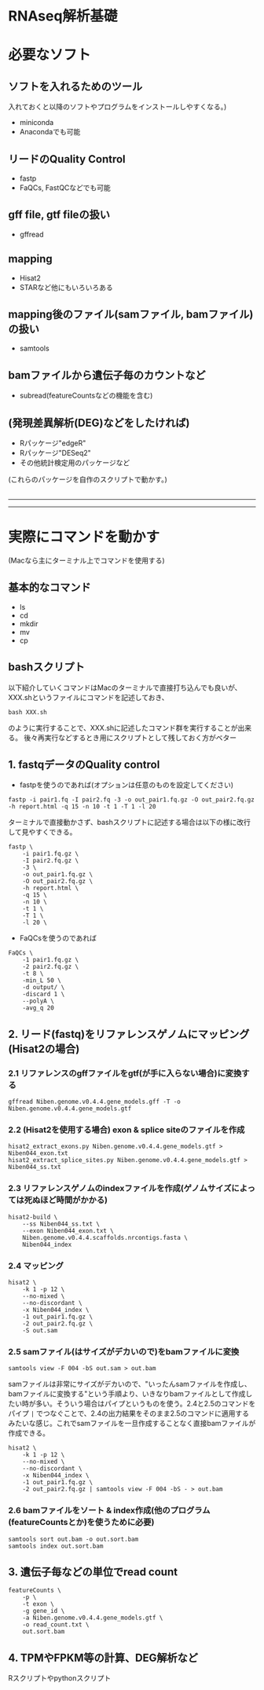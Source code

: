 # RNAseq解析基礎

# 必要なソフト
## ソフトを入れるためのツール
入れておくと以降のソフトやプログラムをインストールしやすくなる。)
* miniconda
* Anacondaでも可能

## リードのQuality Control
* fastp 
* FaQCs, FastQCなどでも可能

## gff file, gtf  fileの扱い
* gffread

## mapping
* Hisat2
* STARなど他にもいろいろある

## mapping後のファイル(samファイル, bamファイル)の扱い
* samtools

## bamファイルから遺伝子毎のカウントなど
* subread(featureCountsなどの機能を含む)

## (発現差異解析(DEG)などをしたければ)  
* Rパッケージ"edgeR"
* Rパッケージ"DESeq2"
* その他統計検定用のパッケージなど

(これらのパッケージを自作のスクリプトで動かす。)
<br><br>

***
***

# 実際にコマンドを動かす
(Macなら主にターミナル上でコマンドを使用する)
## 基本的なコマンド
* ls
* cd
* mkdir
* mv
* cp

## bashスクリプト
以下紹介していくコマンドはMacのターミナルで直接打ち込んでも良いが、
XXX.shというファイルにコマンドを記述しておき、
~~~
bash XXX.sh
~~~
のように実行することで、XXX.shに記述したコマンド群を実行することが出来る。
後々再実行などするとき用にスクリプトとして残しておく方がベター

## 1. fastqデータのQuality control
* fastpを使うのであれば(オプションは任意のものを設定してください)
~~~
fastp -i pair1.fq -I pair2.fq -3 -o out_pair1.fq.gz -O out_pair2.fq.gz -h report.html -q 15 -n 10 -t 1 -T 1 -l 20
~~~

ターミナルで直接動かさず、bashスクリプトに記述する場合は以下の様に改行して見やすくできる。
~~~
fastp \
	-i pair1.fq.gz \
	-I pair2.fq.gz \
	-3 \
 	-o out_pair1.fq.gz \
 	-O out_pair2.fq.gz \
 	-h report.html \
 	-q 15 \
 	-n 10 \
 	-t 1 \
 	-T 1 \
 	-l 20 \
~~~

* FaQCsを使うのであれば
~~~
FaQCs \
    -1 pair1.fq.gz \
    -2 pair2.fq.gz \
    -t 8 \
    -min_L 50 \
    -d output/ \
    -discard 1 \
    --polyA \
    -avg_q 20
~~~

## 2. リード(fastq)をリファレンスゲノムにマッピング(Hisat2の場合)
### 2.1 リファレンスのgffファイルをgtf(が手に入らない場合)に変換する
~~~
gffread Niben.genome.v0.4.4.gene_models.gff -T -o Niben.genome.v0.4.4.gene_models.gtf
~~~

### 2.2 (Hisat2を使用する場合) exon & splice siteのファイルを作成
~~~
hisat2_extract_exons.py Niben.genome.v0.4.4.gene_models.gtf > Niben044_exon.txt 
hisat2_extract_splice_sites.py Niben.genome.v0.4.4.gene_models.gtf > Niben044_ss.txt
~~~

### 2.3 リファレンスゲノムのindexファイルを作成(ゲノムサイズによっては死ぬほど時間がかかる)
~~~
hisat2-build \
	--ss Niben044_ss.txt \
	--exon Niben044_exon.txt \
	Niben.genome.v0.4.4.scaffolds.nrcontigs.fasta \
	Niben044_index
~~~

### 2.4 マッピング
~~~
hisat2 \
    -k 1 -p 12 \
    --no-mixed \
    --no-discordant \
    -x Niben044_index \
    -1 out_pair1.fq.gz \
    -2 out_pair2.fq.gz \
	-S out.sam
~~~

### 2.5 samファイル(はサイズがデカいので)をbamファイルに変換
~~~
samtools view -F 004 -bS out.sam > out.bam
~~~

samファイルは非常にサイズがデカいので、"いったんsamファイルを作成し、bamファイルに変換する"という手順より、いきなりbamファイルとして作成したい時が多い。そういう場合はパイプというものを使う。2.4と2.5のコマンドをパイプ `|` でつなぐことで、2.4の出力結果をそのまま2.5のコマンドに適用するみたいな感じ。これでsamファイルを一旦作成することなく直接bamファイルが作成できる。

~~~
hisat2 \
    -k 1 -p 12 \
    --no-mixed \
    --no-discordant \
    -x Niben044_index \
    -1 out_pair1.fq.gz \
	-2 out_pair2.fq.gz | samtools view -F 004 -bS - > out.bam
~~~

### 2.6 bamファイルをソート & index作成(他のプログラム(featureCountsとか)を使うために必要)
~~~
samtools sort out.bam -o out.sort.bam
samtools index out.sort.bam
~~~

## 3. 遺伝子毎などの単位でread count 
~~~
featureCounts \
	-p \
	-t exon \
	-g gene_id \
	-a Niben.genome.v0.4.4.gene_models.gtf \
    -o read_count.txt \
	out.sort.bam
~~~

## 4. TPMやFPKM等の計算、DEG解析など
Rスクリプトやpythonスクリプト

